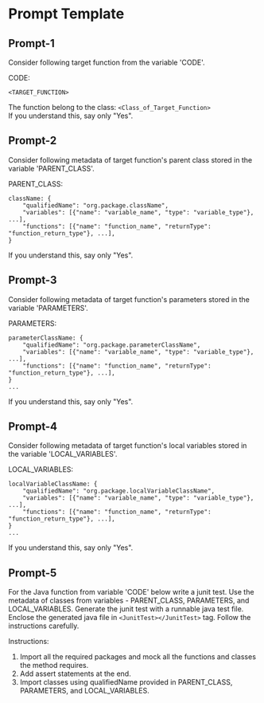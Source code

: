 # Prompt Template

## Prompt-1
Consider following target function from the variable 'CODE'.

CODE:
```
<TARGET_FUNCTION>
```

The function belong to the class: `<Class_of_Target_Function>`
<br>If you understand this, say only "Yes".

## Prompt-2
Consider following metadata of target function's parent class stored in the variable 'PARENT_CLASS'.

PARENT_CLASS:
```
className: {
    "qualifiedName": "org.package.className",
    "variables": [{"name": "variable_name", "type": "variable_type"}, ...],
    "functions": [{"name": "function_name", "returnType": "function_return_type"}, ...],
}
```
If you understand this, say only "Yes".

## Prompt-3
Consider following metadata of target function's parameters stored in the variable 'PARAMETERS'.

PARAMETERS:
```
parameterClassName: {
    "qualifiedName": "org.package.parameterClassName",
    "variables": [{"name": "variable_name", "type": "variable_type"}, ...],
    "functions": [{"name": "function_name", "returnType": "function_return_type"}, ...],
}
...
```
If you understand this, say only "Yes".

## Prompt-4
Consider following metadata of target function's local variables stored in the variable 'LOCAL_VARIABLES'.

LOCAL_VARIABLES:
```
localVariableClassName: {
    "qualifiedName": "org.package.localVariableClassName",
    "variables": [{"name": "variable_name", "type": "variable_type"}, ...],
    "functions": [{"name": "function_name", "returnType": "function_return_type"}, ...],
}
...
```
If you understand this, say only "Yes".

## Prompt-5
For the Java function from variable 'CODE' below write a junit test. 
Use the metadata of classes from variables - PARENT_CLASS, PARAMETERS, and LOCAL_VARIABLES. Generate the junit test with a runnable java test file. 
Enclose the generated java file in `<JunitTest></JunitTest>` tag.
Follow the instructions carefully.

Instructions:
1. Import all the required packages and mock all the functions and classes the method requires.
2. Add assert statements at the end.
3. Import classes using qualifiedName provided in PARENT_CLASS, PARAMETERS, and LOCAL_VARIABLES.
